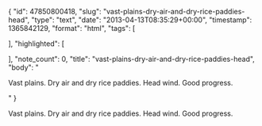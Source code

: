 {
  "id": 47850800418,
  "slug": "vast-plains-dry-air-and-dry-rice-paddies-head",
  "type": "text",
  "date": "2013-04-13T08:35:29+00:00",
  "timestamp": 1365842129,
  "format": "html",
  "tags": [

  ],
  "highlighted": [

  ],
  "note_count": 0,
  "title": "vast-plains-dry-air-and-dry-rice-paddies-head",
  "body": "<p>Vast plains. Dry air and dry rice paddies. Head wind. Good progress.</p>"
}

<p>Vast plains. Dry air and dry rice paddies. Head wind. Good progress.</p>